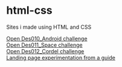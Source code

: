 # html-css
 Sites i made using HTML and CSS
 
<a href="https://kaioshinrodrigues.github.io/html-css/Des010_Android/"> Open Des010_Android challenge</a> <br>
<a href="https://kaioshinrodrigues.github.io/html-css/Des011_Space/"> Open Des011_Space challenge</a> <br>
<a href="https://kaioshinrodrigues.github.io/html-css/Des012_Cordel/"> Open Des012_Cordel challenge</a> <br>
<a href="https://kaioshinrodrigues.github.io/html-css/Landing%20Page/"> Landing page experimentation from a guide</a> <br>
